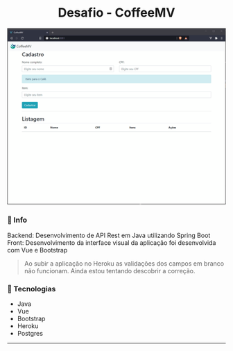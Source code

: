 <div align="center">
    <h1>Desafio - CoffeeMV</h1>
</div>

<div align="center">
    <img src="./coffee.gif">
</div>


### :memo: Info
Backend: Desenvolvimento de API Rest em Java utilizando Spring Boot
Front: Desenvolvimento da interface visual da aplicação foi desenvolvida com Vue e Bootstrap

> Ao subir a aplicação no Heroku as validações dos campos em branco não funcionam. Ainda estou tentando descobrir a correção.


### :hammer: Tecnologias
<ul>
    <li>Java</li>
    <li>Vue</li>
    <li>Bootstrap</li>
    <li>Heroku</li>
    <li>Postgres</li>
</ul>


<hr>